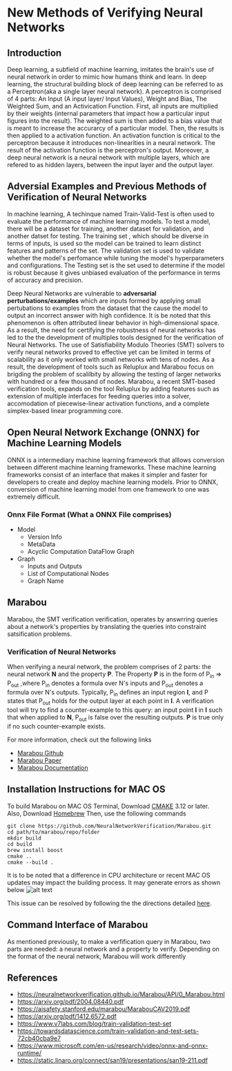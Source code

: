 # New Methods  of Verifying Neural Networks

## Introduction
Deep learning, a subfield of machine learning, imitates the  brain's use of neural network in order to mimic how humans think and learn. In deep learning, the structural building block of deep learning can be referred to as a Perceptron(aka a single layer neural network). A perceptron is comprised of 4 parts: An Input (A input layer/ Input Values), Weight and Bias, The Weighted Sum, and an Activication Function. First, all inputs are multiplied by their weights (internal parameters that impact how a particular input figures into the result). The weighted sum is then added to a bias value that is meant to increase the accurarcy of a particular model. Then, the results is then applied to a activation function. An activation function is critical to the perceptron because it introduces non-linearities in a neural network. The result of the activation function is the perceptron's output. Moreover, a deep neural network is a neural network with multiple layers, which are refered to as hidden layers, between the input layer and the output layer. 
## Adversial Examples and Previous Methods of Verification of Neural Networks 
In machine learning, A techinque named Train-Valid-Test is often used to evaluate the performance of machine learning models. To test a model, there will be a dataset for training, another dataset for validation, and another datset for testing. The training set , which should be diverse in terms of inputs, is used so the model can be trained to learn distinct features and patterns of the set. The validation set is used to validate whether the model's perfomance while tuning the model's hyperparameters and configurations. The Testing set is the set used to determine if the model is robust because it gives unbiased evaluation of the performance in terms of accuracy and precision.  

Deep Neural Networks are vulnerable to **adversarial perturbations/examples** which are inputs formed by applying small pertubations to examples from the dataset that the cause the model to output an incorrect answer with high confidence. It is be noted that this phenomenon is often attributed linear behavior in high-dimensional space. As a result, the need for certifying the robustness of neural networks has led to the the development of multiples tools designed for the verification of Neural Networks. The use of Satisfiability Modulo Theories (SMT) solvers to verify neural networks proved to effective yet can be limited in terms of scalability as it only worked with small networks with tens of nodes. As a result, the development of tools such as Reluplux and Marabou focus on brigding the problem of scalilbity by allowing the testing of larger networks with hundred or a few thousand of nodes. Marabou, a recent SMT-based verification tools, expands on the tool Reluplux by adding features such as extension of multiple interfaces for feeding queries into a solver, accomodation of piecewise-linear activation functions, and a complete simplex-based linear programming core. 
## Open Neural Network Exchange (ONNX) for  Machine Learning Models
ONNX is a intermediary machine learning framework that alllows conversion between different machine learning frameworks. These machine learning frameworks consist of an interface that makes it simpler and faster for developers to create and deploy machine learning models. Prior to ONNX, conversion of machine learning model from one framework to one was extremely difficult.
### Onnx File Format (What a ONNX File comprises)
- Model
  - Version Info 
  - MetaData
  - Acyclic Computation DataFlow Graph
 - Graph
   - Inputs and Outputs
   - List of Computational Nodes
   - Graph Name

## Marabou 
Marabou, the SMT verification verification, operates by answrring queries about a network's properties by translating the queries into constraint satsification problems.


### Verification of Neural Networks
When verifying a neural network, the problem comprises of 2 parts: the neural network **N** and the property **P**. The Property **P** is in the form of P<sub>in</sub> ⇒ P<sub>out</sub> ,where P<sub>in</sub> denotes a formula over N's inputs and P<sub>out</sub> denotes a formula over N's outputs. Typically, P<sub>in</sub> defines an input region **I**, and P states that P<sub>out</sub> holds for the output layer at each point in **I**. A verification tool will try to find a counter-example to this query: an input point **I** in **I** such that when applied to **N**, P<sub>out</sub> is false over the resulting outputs. **P** is true only if no such counter-example exists.

For more information, check out the following links
- [Marabou Github](https://github.com/NeuralNetworkVerification/Marabou) 
- [Marabou Paper](https://aisafety.stanford.edu/marabou/MarabouCAV2019.pdf) 
- [Marabou Documentation](https://neuralnetworkverification.github.io/Marabou/API/0_Marabou.html) 
## Installation Instructions for MAC OS
To build Marabou on MAC OS Terminal, Download [CMAKE](https://cmake.org/download/) 3.12 or later. Also, Download [Homebrew](https://phoenixnap.com/kb/install-homebrew-on-mac)
Then, use the following commands
```
git clone https://github.com/NeuralNetworkVerification/Marabou.git
cd path/to/marabou/repo/folder
mkdir build
cd build
brew install boost
cmake ..
cmake --build .
```
It is to be noted that a difference in CPU architecture or recent MAC OS updates may impact the building process. It may generate errors as shown below ![alt text](https://user-images.githubusercontent.com/85082930/172899138-4d8c3517-6aa8-4962-9743-6eaabe861f45.png)

This issue can be resolved by following the the directions detailed [here](https://github.com/NeuralNetworkVerification/Marabou/issues/570).
## Command Interface of Marabou
As mentioned previously, to make a verfification query in Marabou, two parts are needed: a neural network and a property to verify. Depending on the format of the neural network, Marabou will work differently









## References
- https://neuralnetworkverification.github.io/Marabou/API/0_Marabou.html
- https://arxiv.org/pdf/2004.08440.pdf
- https://aisafety.stanford.edu/marabou/MarabouCAV2019.pdf
- https://arxiv.org/pdf/1412.6572.pdf
- https://www.v7labs.com/blog/train-validation-test-set
- https://towardsdatascience.com/train-validation-and-test-sets-72cb40cba9e7
- https://www.microsoft.com/en-us/research/video/onnx-and-onnx-runtime/
- https://static.linaro.org/connect/san19/presentations/san19-211.pdf
